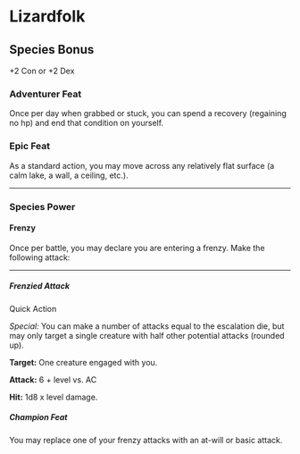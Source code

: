 # Lizardfolk

## Species Bonus

+2 Con or +2 Dex

### Adventurer Feat

Once per day when grabbed or stuck, you can spend a recovery (regaining no hp) and end that condition on yourself.

### Epic Feat

As a standard action, you may move across any relatively flat surface (a calm lake, a wall, a ceiling, etc.).

---

### Species Power

#### Frenzy

Once per battle, you may declare you are entering a frenzy. Make the following attack:

---

##### Frenzied Attack

Quick Action

_Special:_ You can make a number of attacks equal to the escalation die, but may only target a single creature with half other potential attacks (rounded up).

**Target:** One creature engaged with you.

**Attack:** 6 + level vs. AC

**Hit:** 1d8 x level damage.

##### Champion Feat

You may replace one of your frenzy attacks with an at-will or basic attack.
